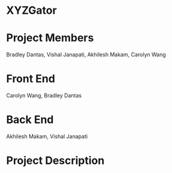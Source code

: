 # XYZGator
# Project Members
Bradley Dantas, Vishal Janapati, Akhilesh Makam, Carolyn Wang
# Front End
Carolyn Wang, Bradley Dantas
# Back End
Akhilesh Makam, Vishal Janapati
# Project Description
